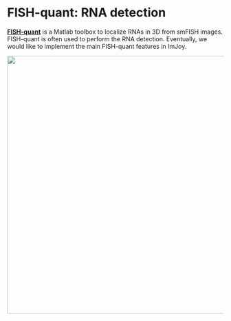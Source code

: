 # FISH-quant: RNA detection

[**FISH-quant**](https://bitbucket.org/muellerflorian/fish_quant/) is a Matlab toolbox to
localize RNAs in 3D from smFISH images. FISH-quant is often used to perform the RNA
detection. Eventually, we would like to implement the main FISH-quant features in ImJoy.

<img src="https://raw.githubusercontent.com/muellerflorian/rna-loc/master/docs/img/fq-screenshot.png" width="600px"></img>
